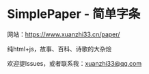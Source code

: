 # SimplePaper - 简单字条

网站：https://www.xuanzhi33.cn/paper/

纯html+js，故事、百科、诗歌的大杂烩

欢迎提Issues，或者联系我：xuanzhi33@qq.com
